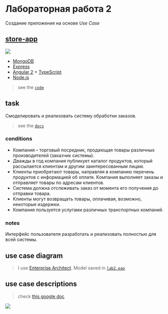 # Лабораторная работа 2

Создание приложения на основе _Use Case_

## [store-app](https://github.com/Drapegnik/bsu/blob/master/technology/lab2/store-app)

![](http://res.cloudinary.com/dzsjwgjii/image/upload/v1490542775/mean1.png)

* [MongoDB](https://www.mongodb.com/)
* [Express](http://expressjs.com/)
* [Angular 2](https://angular.io/) +
  [TypeScript](https://www.typescriptlang.org/)
* [Node.js](https://nodejs.org/en/)

> see the
> [`code`](https://github.com/Drapegnik/bsu/blob/master/technology/lab2/store-app)

## task

Смоделировать и реализовать систему обработки заказов.

> see the [`docs`](http://drapegnik.github.io/bsu/technology/lab2/docs)

### conditions

* Компания – торговый посредник, продающая товары различных производителей
  (заказчик системы).
* Дважды в год компания публикует каталог продуктов, который рассылается
  клиентам и другим заинтересованным лицам.
* Клиенты приобретают товары, направляя в компанию перечень продуктов с
  информацией об оплате. Компания выполняет заказы и отправляет товары по
  адресам клиентов.
* Система должна отслеживать заказ от момента его получения до отправки товара.
* Клиенты могут возвращать товары, оплачивая, возможно, некоторые издержки.
* Компания пользуется услугами различных транспортных компаний.

### notes

Интерфейс пользователя разработать и реализовать полностью для всей системы.

## use case diagram

> I use [Enterprise Architect](http://www.sparxsystems.com/products/ea). Model
> saved in [`lab2.eap`](http://drapegnik.github.io/bsu/technology/lab2/lab2.eap)

## use case descriptions

> check
> [this google doc](https://docs.google.com/document/d/1mrmffR5iioQHIku-LjeII9fzL6B34L7IpCmIUHblz_M/edit?usp=sharing)

![](http://res.cloudinary.com/dzsjwgjii/image/upload/v1490050601/tp-2-1.png)
